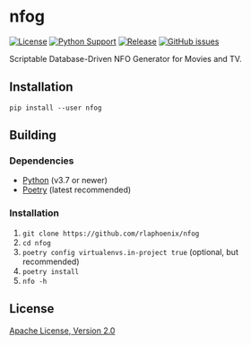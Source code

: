 # nfog

[![License](https://img.shields.io/github/license/rlaphoenix/nfog)](https://github.com/rlaphoenix/nfog/blob/master/LICENSE)
[![Python Support](https://img.shields.io/pypi/pyversions/nfog)](https://pypi.python.org/pypi/nfog)
[![Release](https://img.shields.io/pypi/v/nfog)](https://pypi.python.org/pypi/nfog)
[![GitHub issues](https://img.shields.io/github/issues/rlaphoenix/nfog)](https://github.com/rlaphoenix/nfog/issues)

Scriptable Database-Driven NFO Generator for Movies and TV.

## Installation

    pip install --user nfog

## Building

### Dependencies

- [Python](https://python.org/downloads) (v3.7 or newer)
- [Poetry](https://python-poetry.org/docs) (latest recommended)

### Installation

1. `git clone https://github.com/rlaphoenix/nfog`
2. `cd nfog`
3. `poetry config virtualenvs.in-project true` (optional, but recommended)
4. `poetry install`
5. `nfo -h`

## License

[Apache License, Version 2.0](LICENSE)
